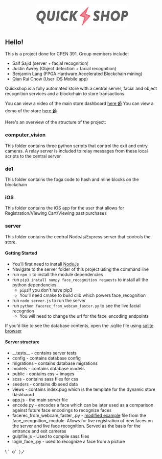 <p align='center'>
	<img width='300' src="server/public/images/logo.png">
</p>

## Hello!

This is a project done for CPEN 391. Group members include:

- Saif Sajid (server + facial recognition)
- Justin Awrey (Object detection + facial recognition)
- Benjamin Lang (FPGA Hardware Accelerated Blockchain mining)
- Qian Rui Chow (User iOS Mobile app)

Quickshop is a fully automated store with a central server, facial and object recognition services and a blockchain to store transactions.

You can view a video of the main store dashboard [here 📹](https://youtu.be/8BsaA3HJeXo)
You can view a demo of the store [here 📹](https://youtu.be/WYAmqCGjMSQ)


Here's an overview of the structure of the project:

### computer\_vision

This folder contains three python scripts that control the exit and entry cameras. A relay server is included to relay messages from these local scripts to the central server

### de1

This folder contains the fpga code to hash and mine blocks on the blockchain

### iOS

This folder contains the iOS app for the user that allows for Registration/Viewing Cart/Viewing past purchases


### server

This folder contains the central NodeJs/Express server that controls the store. 
	

#### Getting Started
- You'll first need to install [NodeJs](https://nodejs.org/en/)
- Navigate to the server folder of this project using the command line
- run `npm i` to install the module dependencies
- run `pip3 install numpy face_recognition requests` to install all the python dependencies
    - `pip2`if you don't have pip3
    - You'll need cmake to build dlib which powers face_recognition
- run `node server.js` to run the server
- run `python facerec_from_webcam_faster.py` to see the live facial recogntion
	- You will need to change the url for the face\_encoding endpoints

If you'd like to see the database contents, open the .sqlite file using [sqlite browser](http://sqlitebrowser.org/)


#### Server structure

* \_\_tests\_\_  - contains server tests
* config - contains database config
* migrations - contains database migrations
* models - contains database models
* public - contains css + images
* scss - contains sass files for css
* seeders - contains db seed data
* views - contains index.pug which is the template for the dynamic store dashbaord
* app.js - the main server file
* encode.py - encodes a face which can be later used as a comparison against future face encodings to recognize faces
* facerec\_from\_webcam\_faster\_.py - [modified example](https://github.com/ageitgey/face_recognition/blob/master/examples/facerec_from_webcam_faster.py) file from the face\_recognition\_ module. Allows for live registration of new faces on the server and live face recognition. Served as the basis for the entrance and exit cameras
* gulpfile.js - Used to compile sass files
* login\_face\_.py - used to recognize a face from a picture

\ ゜o゜)ノ